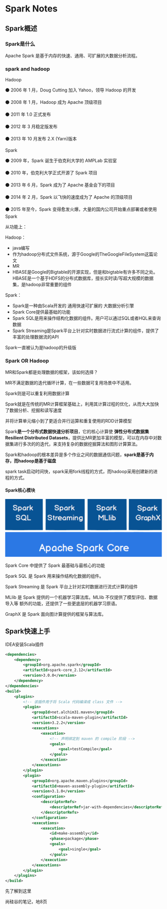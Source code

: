 # Spark Notes

## Spark概述

### Spark是什么

Apache Spark 是基于内存的快速、通用、可扩展的大数据分析流程。

### spark and hadoop

Hadoop

 ⚫ 2006 年 1 月，Doug Cutting 加入 Yahoo，领导 Hadoop 的开发

 ⚫ 2008 年 1 月，Hadoop 成为 Apache 顶级项目

 ⚫ 2011 年 1.0 正式发布

 ⚫ 2012 年 3 月稳定版发布

 ⚫ 2013 年 10 月发布 2.X (Yarn)版本

Spark

 ⚫ 2009 年，Spark 诞生于伯克利大学的 AMPLab 实验室

 ⚫ 2010 年，伯克利大学正式开源了 Spark 项目

 ⚫ 2013 年 6 月，Spark 成为了 Apache 基金会下的项目

 ⚫ 2014 年 2 月，Spark 以飞快的速度成为了 Apache 的顶级项目

 ⚫ 2015 年至今，Spark 变得愈发火爆，大量的国内公司开始重点部署或者使用 Spark



从功能上：

Hadoop：

- java编写
- 作为hadoop分布式文件系统，源于Google的TheGoogleFileSystem这篇论文
- MR
- HBASE是Google的Bigtable的开源实现，但是和bigtable有许多不同之处。HBASE是一个基于HDFS的分布式数据库，擅长实时读/写超大规模的数据集，是hadoop非常重要的组件

Spark：

- Spark是一种由Scala开发的 通用快速可扩展的 大数据分析引擎
- Spark Core提供最基础的功能
- Spark SQL是用来操作结构化数据的组件。用户可以通过SQL或者HQL来查询数据
- Spark Streaming是Spark平台上针对实时数据进行流式计算的组件，提供了丰富的处理数据流的API

Spark一直被认为是hadoop的升级版

### Spark OR Hadoop

MR和Spark都是处理数据的框架，该如何选择？

MR不满足数据的迭代循环计算，在一些数据可复用场景中不适用。

Spark则是可以重复利用数据计算

Spark就是在传统的MR计算框架基础上，利用其计算过程的优化，从而大大加快了数据分析、挖掘和读写速度

并将计算单元缩小到了更适合并行运算和重复使用的RDD计算模型

Spark**是一个分布式数据快速分析项目**，它的核心计算使 **弹性分布式数据集 Resilient Distributed Datasets**，提供比MR更加丰富的模型，可以在内存中对数据集进行多次的的迭代，来支持复杂的数据挖掘算法和图形计算算法。

Spark和hadoop的根本差异是多个作业之间的数据通信问题，**spark是基于内存，而hadoop是基于磁盘**

spark task启动时间快，spark采用fork线程的方式，而hadoop采用创建新的进程的方式。

#### Spark核心模块

![image-20211107224118124](SparkNotes.assets/image-20211107224118124.png)

Spark Core 中提供了 Spark 最基础与最核心的功能

Spark SQL 是 Spark 用来操作结构化数据的组件。

Spark Streaming 是 Spark 平台上针对实时数据进行流式计算的组件

MLlib 是 Spark 提供的一个机器学习算法库。MLlib 不仅提供了模型评估、数据导入等 额外的功能，还提供了一些更底层的机器学习原语。

GraphX 是 Spark 面向图计算提供的框架与算法库。

## Spark快速上手

IDEA安装Scala插件

```xml
<dependencies>
    <dependency>
        <groupId>org.apache.spark</groupId>
        <artifactId>spark-core_2.12</artifactId>
        <version>3.0.0</version>
    </dependency>
</dependencies>
<build>
    <plugins>
        <!-- 该插件用于将 Scala 代码编译成 class 文件 -->
        <plugin>
            <groupId>net.alchim31.maven</groupId>
            <artifactId>scala-maven-plugin</artifactId>
            <version>3.2.2</version>
            <executions>
                <execution>
                    <!-- 声明绑定到 maven 的 compile 阶段 -->
                    <goals>
                        <goal>testCompile</goal>
                    </goals>
                </execution>
            </executions>
        </plugin>
        <plugin>
            <groupId>org.apache.maven.plugins</groupId>
            <artifactId>maven-assembly-plugin</artifactId>
            <version>3.1.0</version>
            <configuration>
                <descriptorRefs>
                    <descriptorRef>jar-with-dependencies</descriptorRef>
                </descriptorRefs>
            </configuration>
            <executions>
                <execution>
                    <id>make-assembly</id>
                    <phase>package</phase>
                    <goals>
                        <goal>single</goal>
                    </goals>
                </execution>
            </executions>
        </plugin>
    </plugins>
</build>
```





先了解到这里

尚硅谷的笔记，地8页

















